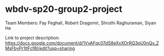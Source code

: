 ﻿# wbdv-sp20-group2-project
 
 Team Members: Fay Feghali, Robert Dragomir, Shruthi Raghuraman, Siyan He 
 
 
Link to project description: https://docs.google.com/document/d/1VvAFqc07dS8eXxXOrRQ3pU0nQv_ZMsFbyPr1ltFcf8I/edit?usp=sharing
